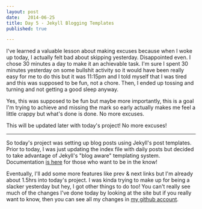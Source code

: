 ```yaml
---
layout: post
date:   2014-06-25
title: Day 5 - Jekyll Blogging Templates
published: true

---
```



I've learned a valuable lesson about making excuses because when I woke up today, I actually felt bad about skipping yesterday. Disappointed even. I chose 30 minutes a day to make it an achievable task. I'm sure I spent 30 minutes yesterday on some bullshit activity so it would have been really easy for me to do this but it was 11:15pm and I told myself that I was tired and this was supposed to be fun, not a chore. Then, I ended up tossing and turning and not getting a good sleep anyway.

Yes, this was supposed to be fun but maybe more importantly, this is a goal I'm trying to achieve and missing the mark so early actually makes me feel a little crappy but what's done is done. No more excuses.

This will be updated later with today's project! No more excuses!

---

So today's project was setting up blog posts using Jekyll's post templates. Prior to today, I was just updating the index file with daily posts but decided to take advantage of Jekyll's "blog aware" templating system.  Documentation [is here](http://jekyllrb.com/docs/posts/) for those who want to be in the know!

Eventually, I'll add some more features like prev & next links but I'm already about 1.5hrs into today's project.  I was kinda trying to make up for being a slacker yesterday but hey, I got other things to do too!  You can't really see much of the changes I've done today by looking at the site but if you really want to know, then you can see all my changes in [my github account](https://github.com/christinatruong/summer-of-me).
